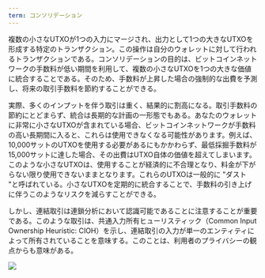 ```yaml
---
term: コンソリデーション
---
```

複数の小さなUTXOが1つの入力にマージされ、出力として1つの大きなUTXOを形成する特定のトランザクション。この操作は自分のウォレットに対して行われるトランザクションである。コンソリデーションの目的は、ビットコインネットワークの手数料が低い期間を利用して、複数の小さなUTXOを1つの大きな価値に統合することである。そのため、手数料が上昇した場合の強制的な出費を予測し、将来の取引手数料を節約することができる。

実際、多くのインプットを伴う取引は重く、結果的に割高になる。取引手数料の節約にとどまらず、統合は長期的な計画の一形態でもある。あなたのウォレットに非常に小さなUTXOが含まれている場合、ビットコインネットワークが手数料の高い長期間に入ると、これらは使用できなくなる可能性があります。例えば、10,000サットのUTXOを使用する必要があるにもかかわらず、最低採掘手数料が15,000サットに達した場合、その出費はUTXO自体の価値を超えてしまいます。このような小さなUTXOは、使用することが経済的に不合理となり、料金が下がらない限り使用できないままとなります。これらのUTXOは一般的に "ダスト "と呼ばれている。小さなUTXOを定期的に統合することで、手数料の引き上げに伴うこのようなリスクを減らすことができる。

しかし、連結取引は連鎖分析において認識可能であることに注意することが重要である。このような取引は、共通入力所有ヒューリスティック（Common Input Ownership Heuristic: CIOH）を示し、連結取引の入力が単一のエンティティによって所有されていることを意味する。このことは、利用者のプライバシーの観点からも意味がある。

![](../../dictionnaire/assets/7.webp)